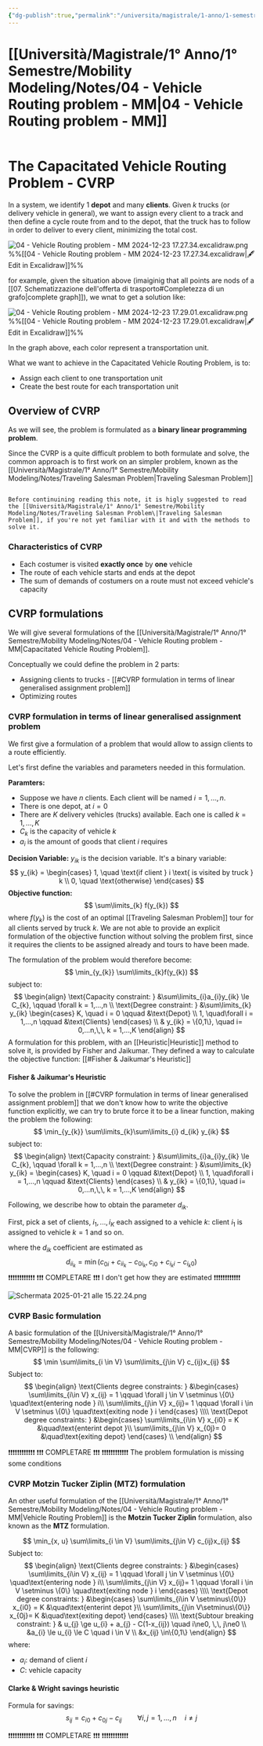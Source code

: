 ```yaml
---
{"dg-publish":true,"permalink":"/universita/magistrale/1-anno/1-semestre/mobility-modeling/notes/04-vehicle-routing-problem-mm/","tags":["UNI"]}
---
```


# [[Università/Magistrale/1° Anno/1° Semestre/Mobility Modeling/Notes/04 - Vehicle Routing problem - MM\|04 - Vehicle Routing problem - MM]]

```table-of-contents
```

# The Capacitated Vehicle Routing Problem - CVRP

In a system, we identify 1 **depot** and many **clients**. Given $k$ trucks (or delivery vehicle in general), we want to assign every client to a track and then define a cycle route from and to the depot, that the truck has to follow in order to deliver to every client, minimizing the total cost.

![04 - Vehicle Routing problem - MM 2024-12-23 17.27.34.excalidraw.png](/img/user/Universit%C3%A0/Magistrale/1%C2%B0%20Anno/1%C2%B0%20Semestre/Mobility%20Modeling/Notes/Allegati/04%20-%20Vehicle%20Routing%20problem%20-%20MM%202024-12-23%2017.27.34.excalidraw.png)
%%[[04 - Vehicle Routing problem - MM 2024-12-23 17.27.34.excalidraw|🖋 Edit in Excalidraw]]%%

for example, given the situation above (imaiginig that all points are nods of a [[07. Schematizzazione dell'offerta di trasporto#Completezza di un grafo|complete graph]]), we wnat to get a solution like:

![04 - Vehicle Routing problem - MM 2024-12-23 17.29.01.excalidraw.png](/img/user/Universit%C3%A0/Magistrale/1%C2%B0%20Anno/1%C2%B0%20Semestre/Mobility%20Modeling/Notes/Allegati/04%20-%20Vehicle%20Routing%20problem%20-%20MM%202024-12-23%2017.29.01.excalidraw.png)
%%[[04 - Vehicle Routing problem - MM 2024-12-23 17.29.01.excalidraw|🖋 Edit in Excalidraw]]%%

In the graph above, each color represent a transportation unit.

What we want to achieve in the Capacitated Vehicle Routing Problem, is to:
- Assign each client to one transportation unit
- Create the best route for each transportation unit

## Overview of CVRP

As we will see, the problem is formulated as a **binary linear programming problem**.

Since the CVRP is a quite difficult problem to both formulate and solve, the common approach is to first work on an simpler problem, known as the [[Università/Magistrale/1° Anno/1° Semestre/Mobility Modeling/Notes/Traveling Salesman Problem\|Traveling Salesman Problem]]

```ad-danger

Before continuining reading this note, it is higly suggested to read the [[Università/Magistrale/1° Anno/1° Semestre/Mobility Modeling/Notes/Traveling Salesman Problem\|Traveling Salesman Problem]], if you're not yet familiar with it and with the methods to solve it.

```


### Characteristics of CVRP

- Each costumer is visited **exactly once** by **one** vehicle
- The route of each vehicle starts and ends at the depot
- The sum of demands of costumers on a route must not exceed vehicle's capacity


## CVRP formulations

We will give several formulations of the [[Università/Magistrale/1° Anno/1° Semestre/Mobility Modeling/Notes/04 - Vehicle Routing problem - MM\|Capacitated Vehicle Routing Problem]].

Conceptually we could define the problem in 2 parts:
- Assigning clients to trucks - [[#CVRP formulation in terms of linear generalised assignment problem]]
- Optimizing routes

### CVRP formulation in terms of linear generalised assignment problem

We first give a formulation of a problem that would allow to assign clients to a route efficiently.

Let's first define the variables and parameters needed in this formulation.

**Paramters:**
- Suppose we have $n$ clients. Each client will be named $i = 1,...,n$. 
- There is one depot, at $i=0$
- There are $K$ delivery vehicles (trucks) available. Each one is called $k = 1,...,K$
- $C_{k}$ is the capacity of vehicle $k$
- $a_{i}$ is the amount of goods that client $i$ requires

**Decision Variable:**
$y_{ik}$ is the decision variable. It's a binary variable:
$$
y_{ik} =
\begin{cases}
1, \quad \text{if client } i \text{ is visited by truck } k \\
0, \quad \text{otherwise}
\end{cases}
$$
**Objective function:**
$$
\sum\limits_{k} f(y_{k})
$$
where $f(y_{k})$ is the cost of an optimal [[Traveling Salesman Problem]] tour for all clients served by truck $k$. We are not able to provide an explicit formulation of the objective function without solving the problem first, since it requires the clients to be assigned already and tours to have been made.

The formulation of the problem would therefore become:
$$
\min_{y_{k}} \sum\limits_{k}f(y_{k})
$$
subject to:
$$
\begin{align}
\text{Capacity constraint: } &\sum\limits_{i}a_{i}y_{ik} \le C_{k}, \qquad \forall k = 1,...,n \\
\text{Degree constraint: } &\sum\limits_{k} y_{ik}
\begin{cases}
K, \quad i = 0 \qquad &\text{Depot} \\
1, \quad\forall i = 1,...,n \qquad &\text{Clients}
\end{cases} \\
& y_{ik} = \{0,1\}, \quad i= 0,...n,\,\, k = 1,...,K
\end{align}
$$
A formulation for this problem, with an [[Heuristic\|Heuristic]] method to solve it, is provided by Fisher and Jaikumar. They defined a way to calculate the objective function: [[#Fisher & Jaikumar's Heuristic]]

#### Fisher & Jaikumar's Heuristic

To solve the problem in [[#CVRP formulation in terms of linear generalised assignment problem]] that we don't know how to write the objective function explicitly, we can try to brute force it to be a linear function, making the problem the following:
$$
\min_{y_{k}} \sum\limits_{k}\sum\limits_{i}  d_{ik} y_{ik}
$$
subject to:
$$
\begin{align}
\text{Capacity constraint: } &\sum\limits_{i}a_{i}y_{ik} \le C_{k}, \qquad \forall k = 1,...,n \\
\text{Degree constraint: } &\sum\limits_{k} y_{ik} = 
\begin{cases}
K, \quad i = 0 \qquad &\text{Depot} \\
1, \quad\forall i = 1,...,n \qquad &\text{Clients}
\end{cases} \\
& y_{ik} = \{0,1\}, \quad i= 0,...n,\,\, k = 1,...,K
\end{align}
$$

Following, we describe how to obtain the parameter $d_{ik}$.

First, pick a set of clients, $i_{1}, ..., i_{K}$ each assigned to a vehicle $k$: client $i_{1}$ is assigned to vehicle $k=1$ and so on.



where the $d_{ik}$ coefficient are estimated as
$$
d_{ii_{k}} = \min{(c_{0i}+c_{ii_{k}}-c_{0i_{k}}, c_{i0}+c_{i_{k}i}-c_{i_{k}0} )}
$$
❗❗❗❗❗❗❗❗❗❗❗❗
❗❗❗ COMPLETARE ❗❗❗ I don't get how they are estimated
❗❗❗❗❗❗❗❗❗❗❗❗

![Schermata 2025-01-21 alle 15.22.24.png](/img/user/Universit%C3%A0/Magistrale/1%C2%B0%20Anno/1%C2%B0%20Semestre/Mobility%20Modeling/Notes/Allegati/Schermata%202025-01-21%20alle%2015.22.24.png)
### CVRP Basic formulation

A basic formulation of the [[Università/Magistrale/1° Anno/1° Semestre/Mobility Modeling/Notes/04 - Vehicle Routing problem - MM\|CVRP]] is the following:
$$
\min \sum\limits_{i \in V} \sum\limits_{j\in V} c_{ij}x_{ij}
$$
Subject to:
$$
\begin{align}
\text{Clients degree constraints: } 
&\begin{cases}
\sum\limits_{i\in V} x_{ij} = 1 \qquad \forall j \in V \setminus \{0\} \quad\text{entering node } i\\
\sum\limits_{j\in V} x_{ij}= 1 \qquad \forall i \in V \setminus \{0\} \quad\text{exiting node } i
\end{cases} \\\\
\text{Depot degree constraints: } 
&\begin{cases}
\sum\limits_{i\in V} x_{i0} = K &\quad\text{enterint depot }\\
\sum\limits_{j\in V} x_{0j}= 0  &\quad\text{exiting depot}
\end{cases}
\\
\end{align}
$$

❗❗❗❗❗❗❗❗❗❗❗❗
❗❗❗ COMPLETARE ❗❗❗
❗❗❗❗❗❗❗❗❗❗❗❗ The problem formulation is missing some conditions


### CVRP Motzin Tucker Ziplin (MTZ) formulation

An other useful formulation of the [[Università/Magistrale/1° Anno/1° Semestre/Mobility Modeling/Notes/04 - Vehicle Routing problem - MM\|Vehicle Routing Problem]] is the **Motzin Tucker Ziplin** formulation, also known as the **MTZ** formulation.

$$
\min_{x, u} \sum\limits_{i \in V} \sum\limits_{j\in V} c_{ij}x_{ij}
$$
Subject to:
$$
\begin{align}
\text{Clients degree constraints: } 
&\begin{cases}
\sum\limits_{i\in V} x_{ij} = 1 \qquad \forall j \in V \setminus \{0\} \quad\text{entering node } i\\
\sum\limits_{j\in V} x_{ij}= 1 \qquad \forall i \in V \setminus \{0\} \quad\text{exiting node } i
\end{cases} \\\\
\text{Depot degree constraints: } 
&\begin{cases}
\sum\limits_{i\in V \setminus\{0\}} x_{i0} = K &\quad\text{enterint depot }\\
\sum\limits_{j\in V\setminus\{0\}} x_{0j}= K  &\quad\text{exiting depot}
\end{cases}
\\\\
\text{Subtour breaking constraint: }
& u_{j} \ge u_{i} + a_{j} - C(1-x_{ij}) \quad i\ne0, \,\, j\ne0 \\
&a_{i} \le u_{i} \le C \quad i \in V \\
&x_{ij} \in\{0,1\}
\end{align}
$$
where:
- $a_{i}:$ demand of client $i$
- $C:$ vehicle capacity

#### Clarke & Wright savings heuristic

Formula for savings:
$$
s_{ij} = c_{i0} + c_{0j} - c_{ij} \qquad \forall i,j = 1,...,n \quad i \ne j
$$

❗❗❗❗❗❗❗❗❗❗❗❗
❗❗❗ COMPLETARE ❗❗❗
❗❗❗❗❗❗❗❗❗❗❗❗